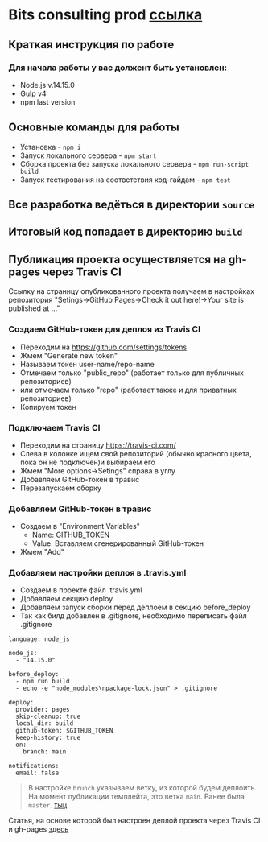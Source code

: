 # Bits consulting prod [ссылка](https://dimalepel.github.io/bits-consulting-prod/)

## Краткая инструкция по работе
### Для начала работы у вас должент быть установлен:
* Node.js v.14.15.0
* Gulp v4
* npm last version

## Основные команды для работы
* Установка - `npm i`
* Запуск локального сервера - `npm start`
* Сборка проекта без запуска локального сервера - `npm run-script build`
* Запуск тестирования на соответствия код-гайдам - `npm test`

## Все разработка ведёться в директории `source`
## Итоговый код попадает в директорию `build`

## Публикация проекта осуществляется на gh-pages через Travis CI
Ссылку на страницу опубликованного проекта получаем в настройках репозитория "Setings->GitHub Pages->Check it out here!->Your site is published at ..."

### Создаем GitHub-токен для деплоя из Travis CI
* Переходим на https://github.com/settings/tokens
* Жмем "Generate new token"
* Называем токен user-name/repo-name
* Отмечаем только "public_repo" (работает только для публичных репозиториев)
* или отмечаем только "repo" (работает также и для приватных репозиториев)
* Копируем токен

### Подключаем Travis CI
* Переходим на страницу https://travis-ci.com/ 
* Слева в колонке ищем свой репозиторий (обычно красного цвета, пока он не подключен)и выбираем его
* Жмем "More options->Setings" справа в углу
* Добавляем GitHub-токен в травис
* Перезапускаем сборку

### Добавляем GitHub-токен в травис
* Создаем в "Environment Variables"
  * Name: GITHUB_TOKEN
  * Value: Вставляем сгенерированный GitHub-токен
* Жмем "Add"

### Добавляем настройки деплоя в .travis.yml
* Создаем в проекте файл .travis.yml
* Добавляем секцию deploy
* Добавляем запуск сборки перед деплоем в секцию before_deploy
* Так как билд добавлен в .gitignore, необходимо переписать файл .gitignore

```
language: node_js

node_js:
  - "14.15.0"

before_deploy:
  - npm run build
  - echo -e "node_modules\npackage-lock.json" > .gitignore

deploy:
  provider: pages
  skip-cleanup: true
  local_dir: build
  github-token: $GITHUB_TOKEN
  keep-history: true
  on:
    branch: main

notifications:
  email: false
```
> В настройке `brunch` указываем ветку, из которой будем деплоить. На момент публикации темплейта, это ветка `main`. Ранее была `master`. [тыц](https://habr.com/ru/news/t/506876/)

Статья, на основе которой был настроен деплой проекта через Travis CI и gh-pages [здесь](https://vovanr.com/posts/deploy-gh-pages-with-travis-ci/)
